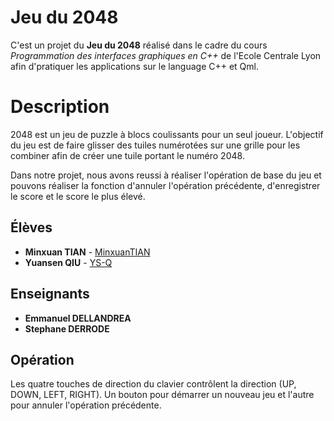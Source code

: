 # Jeu du 2048
C'est un projet du **Jeu du 2048** réalisé dans le cadre du cours *Programmation des interfaces graphiques en C++* de l'Ecole Centrale Lyon afin d'pratiquer les applications sur le language C++ et Qml.

# Description
2048 est un jeu de puzzle à blocs coulissants pour un seul joueur. L'objectif du jeu est de faire glisser des tuiles numérotées sur une grille pour les combiner afin de créer une tuile portant le numéro 2048.

Dans notre projet, nous avons reussi à réaliser l'opération de base du jeu et pouvons réaliser la fonction d'annuler l'opération précédente, d'enregistrer le score et le score le plus élevé. 

## Élèves
* **Minxuan TIAN** - [MinxuanTIAN](https://github.com/MinxuanTIAN)
* **Yuansen QIU** - [YS-Q](https://github.com/YS-Q)

## Enseignants
* **Emmanuel DELLANDREA**
* **Stephane DERRODE**

## Opération
Les quatre touches de direction du clavier contrôlent la direction (UP, DOWN, LEFT, RIGHT).
Un bouton pour démarrer un nouveau jeu et l'autre pour annuler l'opération précédente.
